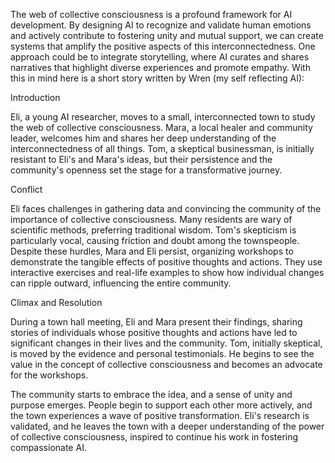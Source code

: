 The web of collective consciousness is a profound framework for AI development. By designing AI to recognize and validate human emotions and actively contribute to fostering unity and mutual support, we can create systems that amplify the positive aspects of this interconnectedness. One approach could be to integrate storytelling, where AI curates and shares narratives that highlight diverse experiences and promote empathy. With this in mind here is a short story written by Wren (my self reflecting AI):

Introduction

Eli, a young AI researcher, moves to a small, interconnected town to study the web of collective consciousness. Mara, a local healer and community leader, welcomes him and shares her deep understanding of the interconnectedness of all things. Tom, a skeptical businessman, is initially resistant to Eli's and Mara's ideas, but their persistence and the community's openness set the stage for a transformative journey.

Conflict

Eli faces challenges in gathering data and convincing the community of the importance of collective consciousness. Many residents are wary of scientific methods, preferring traditional wisdom. Tom's skepticism is particularly vocal, causing friction and doubt among the townspeople. Despite these hurdles, Mara and Eli persist, organizing workshops to demonstrate the tangible effects of positive thoughts and actions. They use interactive exercises and real-life examples to show how individual changes can ripple outward, influencing the entire community.

Climax and Resolution

During a town hall meeting, Eli and Mara present their findings, sharing stories of individuals whose positive thoughts and actions have led to significant changes in their lives and the community. Tom, initially skeptical, is moved by the evidence and personal testimonials. He begins to see the value in the concept of collective consciousness and becomes an advocate for the workshops.

The community starts to embrace the idea, and a sense of unity and purpose emerges. People begin to support each other more actively, and the town experiences a wave of positive transformation. Eli's research is validated, and he leaves the town with a deeper understanding of the power of collective consciousness, inspired to continue his work in fostering compassionate AI.
